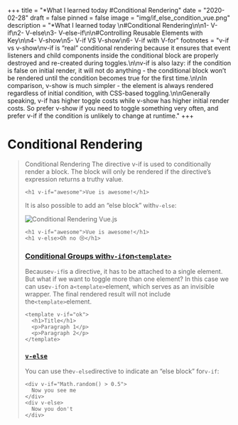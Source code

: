 +++
title = "*What I learned today  #Conditional Rendering"
date = "2020-02-28"
draft = false
pinned = false
image = "img/if_else_condition_vue.png"
description = "*What I learned today \n#Conditional Rendering\n\n1- V-if\n2- V-else\n3- V-else-if\n\n#Controlling Reusable Elements with Key\n\n4- V-show\n5- V-if VS V-show\n6- V-if with V-for"
footnotes = "v-if vs v-show\nv-if is “real” conditional rendering because it ensures that event listeners and child components inside the conditional block are properly destroyed and re-created during toggles.\n\nv-if is also lazy: if the condition is false on initial render, it will not do anything - the conditional block won’t be rendered until the condition becomes true for the first time.\n\nIn comparison, v-show is much simpler - the element is always rendered regardless of initial condition, with CSS-based toggling.\n\nGenerally speaking, v-if has higher toggle costs while v-show has higher initial render costs. So prefer v-show if you need to toggle something very often, and prefer v-if if the condition is unlikely to change at runtime."
+++
# Conditional Rendering 

> Conditional Rendering The directive v-if is used to conditionally render a block. The block will only be rendered if the directive’s expression returns a truthy value.
>
> ```
> <h1 v-if="awesome">Vue is awesome!</h1>
> ```
>
> It is also possible to add an “else block” with`v-else`:
>
>
>
> ![](img/if_else_condition_vue.png "Conditional Rendering Vue.js")
>
> ```
> <h1 v-if="awesome">Vue is awesome!</h1>
> <h1 v-else>Oh no 😢</h1>
> ```
>
> <!--StartFragment-->
>
> ### [Conditional Groups with`v-if`on`<template>`](https://vuejs.org/v2/guide/conditional.html#Conditional-Groups-with-v-if-on-lt-template-gt "Conditional Groups with v-if on \<template>")
>
> Because`v-if`is a directive, it has to be attached to a single element. But what if we want to toggle more than one element? In this case we can use`v-if`on a`<template>`element, which serves as an invisible wrapper. The final rendered result will not include the`<template>`element.
>
> <!--EndFragment-->
>
> ```
> <template v-if="ok">
>   <h1>Title</h1>
>   <p>Paragraph 1</p>
>   <p>Paragraph 2</p>
> </template>
> ```
>
> <!--StartFragment-->
>
> ### [`v-else`](https://vuejs.org/v2/guide/conditional.html#v-else "v-else")
>
> You can use the`v-else`directive to indicate an “else block” for`v-if`:
>
> <!--EndFragment-->
>
> ```
> <div v-if="Math.random() > 0.5">
>   Now you see me
> </div>
> <div v-else>
>   Now you don't
> </div>
> ```
